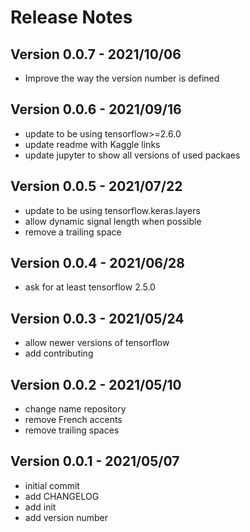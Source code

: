 # Release Notes

## Version 0.0.7 - 2021/10/06
* Improve the way the version number is defined

## Version 0.0.6 - 2021/09/16
* update to be using tensorflow>=2.6.0
* update readme with Kaggle links
* update jupyter to show all versions of used packaes

## Version 0.0.5 - 2021/07/22
* update to be using tensorflow.keras.layers
* allow dynamic signal length when possible
* remove a trailing space

## Version 0.0.4 - 2021/06/28
* ask for at least tensorflow 2.5.0

## Version 0.0.3 - 2021/05/24
* allow newer versions of tensorflow
* add contributing

## Version 0.0.2 - 2021/05/10
* change name repository
* remove French accents
* remove trailing spaces

## Version 0.0.1 - 2021/05/07
* initial commit
* add CHANGELOG
* add init
* add version number
